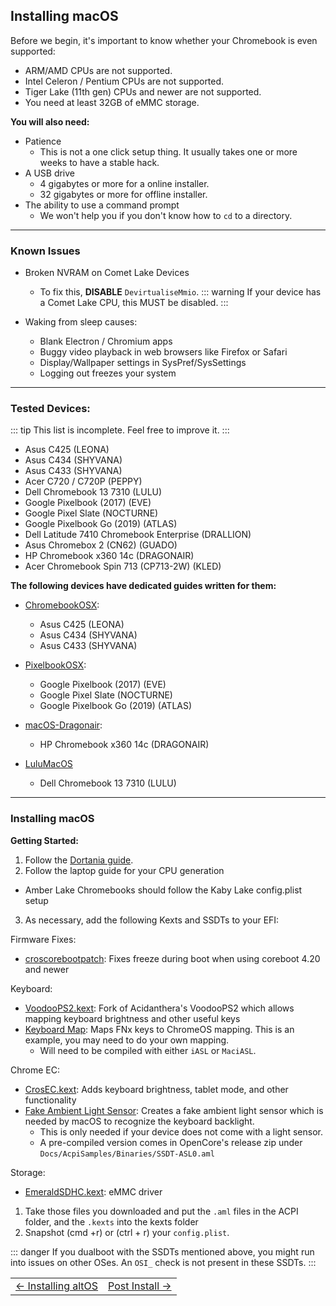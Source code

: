 ## Installing macOS


Before we begin, it's important to know whether your Chromebook is even supported:
- ARM/AMD CPUs are not supported.
- Intel Celeron / Pentium CPUs are not supported.
- Tiger Lake (11th gen) CPUs and newer are not supported.
- You need at least 32GB of eMMC storage.

**You will also need:**
* Patience 
    * This is not a one click setup thing. It usually takes one or more weeks to have a stable hack.
* A USB drive 
  * 4 gigabytes or more for a online installer.
  * 32 gigabytes or more for offline installer.
* The ability to use a command prompt 
  * We won't help you if you don't know how to `cd` to a directory.

-------

### Known Issues

- Broken NVRAM on Comet Lake Devices
   - To fix this, **DISABLE** `DevirtualiseMmio`.
   ::: warning
   If your device has a Comet Lake CPU, this MUST be disabled.
   :::
   
- Waking from sleep causes:
   - Blank Electron / Chromium apps
   - Buggy video playback in web browsers like Firefox or Safari
   - Display/Wallpaper settings in SysPref/SysSettings
   - Logging out freezes your system

-------

### Tested Devices:

::: tip
This list is incomplete. Feel free to improve it.
:::

- Asus C425 (LEONA)
- Asus C434 (SHYVANA)
- Asus C433 (SHYVANA)
- Acer C720 / C720P (PEPPY)
- Dell Chromebook 13 7310	 (LULU)
- Google Pixelbook (2017)	(EVE)
- Google Pixel Slate	(NOCTURNE)
- Google Pixelbook Go (2019) (ATLAS)
- Dell Latitude 7410 Chromebook Enterprise (DRALLION)
- Asus Chromebox 2 (CN62)	(GUADO)
- HP Chromebook x360 14c (DRAGONAIR)
- Acer Chromebook Spin 713 (CP713-2W) (KLED)

**The following devices have dedicated guides written for them:**

* [ChromebookOSX](https://github.com/meghan06/ChromebookOSX):
   * Asus C425 (LEONA)
   * Asus C434 (SHYVANA)
   * Asus C433 (SHYVANA)

* [PixelbookOSX](https://github.com/olm3ca/PixelbookOSX):
   * Google Pixelbook (2017) (EVE)
   * Google Pixel Slate	(NOCTURNE)
   * Google Pixelbook Go (2019) (ATLAS)

* [macOS-Dragonair](https://github.com/mine-man3000/macOS-Dragonair):
   * HP Chromebook x360 14c (DRAGONAIR)

* [LuluMacOS](https://isi95010.github.io/LuluMacOS/)
  * Dell Chromebook 13 7310 (LULU)


-------

### Installing macOS

**Getting Started:**

1. Follow the [Dortania guide](https://dortania.github.io/OpenCore-Install-Guide).
2. Follow the laptop guide for your CPU generation
  * Amber Lake Chromebooks should follow the Kaby Lake config.plist setup
3. As necessary, add the following Kexts and SSDTs to your EFI:

Firmware Fixes:
  * [croscorebootpatch](https://github.com/meghan06/croscorebootpatch): Fixes freeze during boot when using coreboot 4.20 and newer

Keyboard:
* [VoodooPS2.kext](https://github.com/1Revenger1/VoodooPS2/releases): Fork of Acidanthera's VoodooPS2 which allows mapping keyboard brightness and other useful keys
* [Keyboard Map](https://github.com/1Revenger1/Acer-Spin-713-Hackintosh/blob/main/src/ACPI/SSDT-ChromeKeys.dsl): Maps FNx keys to ChromeOS mapping. This is an example, you may need to do your own mapping.
  * Will need to be compiled with either `iASL` or `MaciASL`.

Chrome EC:
* [CrosEC.kext](https://github.com/1Revenger1/CrosEC/releases): Adds keyboard brightness, tablet mode, and other functionality
* [Fake Ambient Light Sensor](https://github.com/acidanthera/OpenCorePkg/blob/master/Docs/AcpiSamples/Source/SSDT-ALS0.dsl): Creates a fake ambient light sensor which is needed by macOS to recognize the keyboard backlight.
  * This is only needed if your device does not come with a light sensor.
  * A pre-compiled version comes in OpenCore's release zip under `Docs/AcpiSamples/Binaries/SSDT-ASL0.aml`

Storage:
  * [EmeraldSDHC.kext](https://github.com/acidanthera/EmeraldSDHC/releases): eMMC driver

1. Take those files you downloaded and put the `.aml` files in the ACPI folder, and the `.kexts` into the kexts folder
1. Snapshot (cmd +r) or (ctrl + r) your `config.plist`. 

::: danger
If you dualboot with the SSDTs mentioned above, you might run into issues on other OSes. An `OSI_` check is not present in these SSDTs.
:::

<table>
<tr>
<td class="navtable-l">
<a href="altos.html">← Installing altOS</a> 
</td>
<td class="navtable-r">
<a href="post-install.html">Post Install →</a> 
</td>
</tr>
</table>



